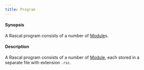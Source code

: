 ```yaml
---
title: Program
---
```


#### Synopsis

A Rascal program consists of a number of [Module](../../../Rascal/Declarations/Module)s.

#### Description

A Rascal program consists of a number of [Module](../../../Rascal/Declarations/Module), each stored in a separate file with extension `.rsc`.



